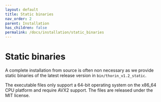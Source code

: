 ```yaml
---
layout: default
title: Static binaries
nav_order: 2
parent: Installation
has_children: false
permalink: /docs/installation/static_binaries
---
```


# Static binaries

A complete installation from source is often non necessary as we provide static binaries of the latest release version in `bin/thorin_v1.2_static`.

The executable files only support a 64-bit operating system on the x86_64 CPU platform and require AVX2 support. The files are released under the MIT license.

